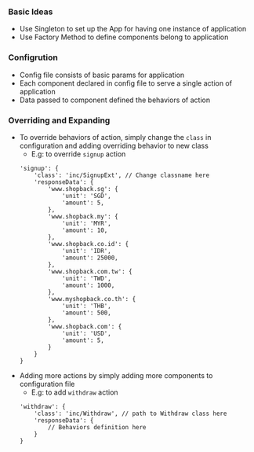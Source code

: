 ### Basic Ideas
- Use Singleton to set up the App for having one instance of application
- Use Factory Method to define components belong to application

### Configrution
- Config file consists of basic params for application
- Each component declared in config file to serve a single action of application
- Data passed to component defined the behaviors of action

### Overriding and Expanding
- To override behaviors of action, simply change the `class` in configuration and adding overriding behavior to new class
    - E.g: to override `signup` action
    ```
    'signup': {
        'class': 'inc/SignupExt', // Change classname here
        'responseData': {
            'www.shopback.sg': {
                'unit': 'SGD',
                'amount': 5,
            },
            'www.shopback.my': {
                'unit': 'MYR',
                'amount': 10,
            },
            'www.shopback.co.id': {
                'unit': 'IDR',
                'amount': 25000,
            },
            'www.shopback.com.tw': {
                'unit': 'TWD',
                'amount': 1000,
            },
            'www.myshopback.co.th': {
                'unit': 'THB',
                'amount': 500,
            },
            'www.shopback.com': {
                'unit': 'USD',
                'amount': 5,
            }
        }
    }
    ```
- Adding more actions by simply adding more components to configuration file
    - E.g: to add `withdraw` action
    ```
    'withdraw': {
        'class': 'inc/Withdraw', // path to Withdraw class here
        'responseData': {
            // Behaviors definition here
        }
    }
    ```

